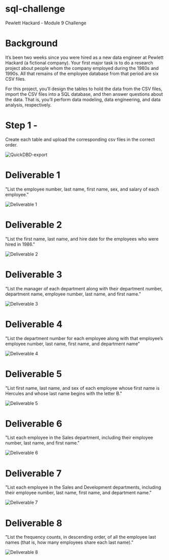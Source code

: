 # sql-challenge
 Pewlett Hackard - Module 9 Challenge
 
# Background
It’s been two weeks since you were hired as a new data engineer at Pewlett Hackard (a fictional company). Your first major task is to do a research project about people whom the company employed during the 1980s and 1990s. All that remains of the employee database from that period are six CSV files.

For this project, you’ll design the tables to hold the data from the CSV files, import the CSV files into a SQL database, and then answer questions about the data. That is, you’ll perform data modeling, data engineering, and data analysis, respectively.

# Step 1 - 
Create each table and upload the corresponding csv files in the correct order. 

![QuickDBD-export](https://user-images.githubusercontent.com/126448181/235802859-e9e913d2-0dfc-45e1-b954-6ad67a48591d.png)


# Deliverable 1 
"List the employee number, last name, first name, sex, and salary of each employee."

![Deliverable 1](https://user-images.githubusercontent.com/126448181/235800939-09e4da78-3360-4df4-9f1d-ef8294a86625.png)

# Deliverable 2 
"List the first name, last name, and hire date for the employees who were hired in 1986."

![Deliverable 2](https://user-images.githubusercontent.com/126448181/235801030-bce12753-ac8b-412a-84be-47f6dd1ab64b.png)

# Deliverable 3
"List the manager of each department along with their department number, department name, employee number, last name, and first name."

![Deliverable 3](https://user-images.githubusercontent.com/126448181/235801140-41dfbc14-91eb-4266-bb8d-4c56bf320114.png)

# Deliverable 4
"List the department number for each employee along with that employee’s employee number, last name, first name, and department name"

![Deliverable 4](https://user-images.githubusercontent.com/126448181/235801161-3a301a1c-ffb8-4442-9047-1fc9db6bda5d.png)

# Deliverable 5
"List first name, last name, and sex of each employee whose first name is Hercules and whose last name begins with the letter B."

![Deliverable 5](https://user-images.githubusercontent.com/126448181/235801184-c8a94573-f8c1-4d2e-9273-c50bf5620b5c.png)

# Deliverable 6
"List each employee in the Sales department, including their employee number, last name, and first name."

![Deliverable 6](https://user-images.githubusercontent.com/126448181/235801223-4d9c80bc-5dae-498f-b665-b04c45dd3a34.png)

# Deliverable 7
"List each employee in the Sales and Development departments, including their employee number, last name, first name, and department name."

![Deliverable 7](https://user-images.githubusercontent.com/126448181/235801253-90935f5f-7b0a-4ba8-94c8-4643392ed7f9.png)

# Deliverable 8
"List the frequency counts, in descending order, of all the employee last names (that is, how many employees share each last name)."

![Deliverable 8](https://user-images.githubusercontent.com/126448181/235801310-a55e73d7-fb4e-4e6e-bdbc-3acc00621064.png)

